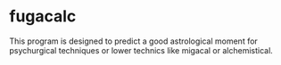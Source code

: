 # fugacalc
This program is designed to predict a good astrological moment for psychurgical techniques or lower technics like migacal or alchemistical.
